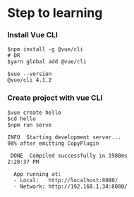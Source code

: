 # Step to learning

### Install Vue CLI
```
$npm install -g @vue/cli
# OR
$yarn global add @vue/cli

$vue --version
@vue/cli 4.1.2
```

### Create project with vue CLI
```
$vue create hello
$cd hello
$npm run serve

INFO  Starting development server...
98% after emitting CopyPlugin

 DONE  Compiled successfully in 1988ms                                    2:20:37 PM

  App running at:
  - Local:   http://localhost:8080/ 
  - Network: http://192.168.1.34:8080/
```